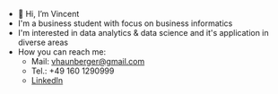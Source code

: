 - 👋 Hi, I’m Vincent
- I'm a business student with focus on business informatics
- I'm interested in data analytics & data science and it's application in diverse areas
- How you can reach me:
  - Mail: vhaunberger@gmail.com
  - Tel.: +49 160 1290999
  - [LinkedIn](https://www.linkedin.com/in/vincent-haunberger-818b96170/)

<!---
Vincent96034/Vincent96034 is a ✨ special ✨ repository because its `README.md` (this file) appears on your GitHub profile.
You can click the Preview link to take a look at your changes.
--->

